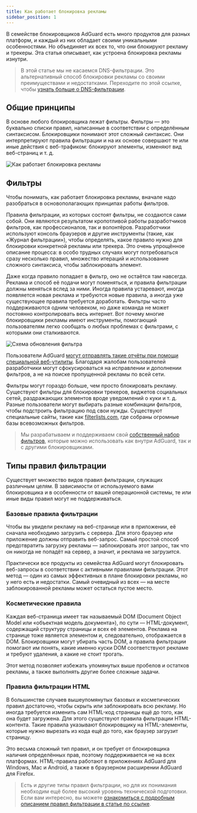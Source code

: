 ```yaml
---
title: Как работает блокировка рекламы
sidebar_position: 1
---
```


В семействе блокировщиков AdGuard есть много продуктов для разных платформ, и каждый из них обладает своими уникальными особенностями. Но объединяет их всех то, что они блокируют рекламу и трекеры. Эта статья описывает, как устроена блокировка рекламы изнутри.

> В этой статье мы не касаемся DNS-фильтрации. Это альтернативный способ блокировки рекламы со своими преимуществами и недостатками. Переходите по этой ссылке, чтобы [узнать больше о DNS-фильтрации](https://adguard-dns.io/kb/general/dns-filtering#how-does-dns-filtering-work).

## Общие принципы

В основе любого блокировщика лежат фильтры. Фильтры — это буквально списки правил, написанные в соответствии с определённым синтаксисом. Блокировщики понимают этот сложный синтаксис. Они интерпретируют правила фильтрации и на их основе совершают те или иные действия с веб-трафиком: блокируют элементы, изменяют вид веб-страниц и т. д.

![Как работает блокировка рекламы](https://cdn.adguard.com/public/Adguard/Blog/manifestv3/adblockingworks.png)

## Фильтры

Чтобы понимать, как работает блокировка рекламы, вначале надо разобраться в основополагающих принципах работы фильтров.

Правила фильтрации, из которых состоят фильтры, не создаются сами собой. Они являются результатом кропотливой работы разработчиков фильтров, как профессионалов, так и волонтёров. Разработчики используют консоль браузеров и другие инструменты (такие, как «‎Журнал фильтрации»‎), чтобы определять, какое правило нужно для блокировки конкретной рекламы или трекера. Это очень упрощённое описание процесса: в особо трудных случаях могут потребоваться сразу несколько правил, множество итераций и использование сложного синтаксиса, чтобы заблокировать элемент.

Даже когда правило попадает в фильтр, оно не остаётся там навсегда. Реклама и способ её подачи могут поменяться, и правила фильтрации должны меняться вслед за ними. Иногда правила устаревают, иногда появляется новая реклама и требуются новые правила, а иногда уже существующее правила требуется доработать. Фильтры часто поддерживаются одним человеком, но даже команда не может постоянно контролировать весь интернет. Вот почему многие блокировщики рекламы имеют инструменты, помогающий пользователям легко сообщать о любых проблемах с фильтрами, с которыми они сталкиваются.

![Схема обновления фильтра](https://cdn.adguard.com/public/Adguard/Blog/manifestv3/filtersupdates.png)

Пользователи AdGuard [могут отправлять такие отчёты при помощи специальной веб-утилиты](https://reports.adguard.com/new_issue.html). Благодаря жалобам пользователей разработчики могут сфокусироваться на исправлении и дополнении фильтров, а не на поиске пропущенной рекламы по всей сети.

Фильтры могут гораздо больше, чем просто блокировать рекламу. Существуют фильтры для блокировки трекеров, виджетов социальных сетей, раздражающих элементов вроде уведомлений о куки и т. д. Разные пользователи могут выбирать разные комбинации фильтров, чтобы подстроить фильтрацию под свои нужды. Существуют специальные сайты, такие как [filterlists.com](https://filterlists.com/), где собраны огромные базы всевозможных фильтров.

> Мы разрабатываем и поддерживаем свой [собственный набор фильтров](adguard-filters.md), которые можно использовать как внутри AdGuard, так и с другими блокировщиками.

## Типы правил фильтрации

Существует множество видов правил фильтрации, служащих различным целям. В зависимости от используемого вами блокировщика и в особенности от вашей операционной системы, те или иные виды правил могут не поддерживаться.

### Базовые правила фильтрации

Чтобы вы увидели рекламу на веб-странице или в приложении, её сначала необходимо загрузить с сервера. Для этого браузер или приложение должны отправить веб-запрос. Самый простой способ предотвратить загрузку рекламы — заблокировать этот запрос, так что он никогда не попадёт на сервер, а значит, и реклама не загрузится.

Практически все продукты из семейства AdGuard могут блокировать веб-запросы в соответствии с активными правилами фильтрации. Этот метод — один из самых эффективных в плане блокировки рекламы, но у него есть и недостатки. Самый очевидный из всех — на месте заблокированной рекламы может остаться пустое место.

### Косметические правила

Каждая веб-страница имеет так называемый DOM (Document Object Model или «‎объектная модель документа»), по сути — HTML-документ, содержащий структуру страницы и всех её элементов. Реклама на странице тоже является элементом и, следовательно, отображается в DOM. Блокировщики могут убирать часть DOM, а правила фильтрации помогают им понять, какие именно куски DOM соответствуют рекламе и требуют удаления, а какие не стоит трогать.

Этот метод позволяет избежать упомянутых выше пробелов и остатков рекламы, а также выполнять другие более сложные задачи.

### Правила фильтрации HTML

В большинстве случаев вышеупомянутых базовых и косметических правил достаточно, чтобы скрыть или заблокировать всю рекламу. Но иногда требуется изменить сам HTML-код страницы ещё до того, как она будет загружена. Для этого существуют правила фильтрации HTML-контента. Такие правила указывают блокировщику на HTML-элементы, которые нужно вырезать из кода ещё до того, как браузер загрузит страницу.

Это весьма сложный тип правил, и он требует от блокировщика наличия определённых прав, поэтому поддерживается не на всех платформах. HTML-правила работают в приложениях AdGuard для Windows, Mac и Android, а также в браузерном расширении AdGuard для Firefox.

> Есть и другие типы правил фильтрации, но для их понимания необходим ещё более высокий уровень технической подготовки. Если вам интересно, вы можете [ознакомиться с подробным описанием правил фильтрации в статье по ссылке](create-own-filters.md).
